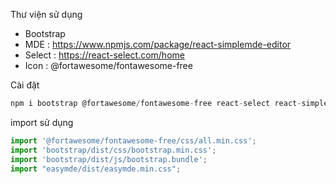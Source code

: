 Thư viện sử dụng

- Bootstrap
- MDE : https://www.npmjs.com/package/react-simplemde-editor
- Select : https://react-select.com/home
- Icon : @fortawesome/fontawesome-free

Cài đặt

```js
npm i bootstrap @fortawesome/fontawesome-free react-select react-simplemde-editor
```

import sử dụng

```js
import '@fortawesome/fontawesome-free/css/all.min.css';
import 'bootstrap/dist/css/bootstrap.min.css';
import 'bootstrap/dist/js/bootstrap.bundle';
import "easymde/dist/easymde.min.css";
```